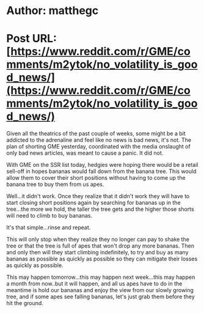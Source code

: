 # Author: matthegc
# Post URL: [https://www.reddit.com/r/GME/comments/m2ytok/no_volatility_is_good_news/](https://www.reddit.com/r/GME/comments/m2ytok/no_volatility_is_good_news/)


Given all the theatrics of the past couple of weeks, some might be a bit addicted to the adrenaline and feel like no news is bad news, it's not.  The plan of shorting GME yesterday, coordinated with the media onslaught of only bad news articles, was meant to cause a panic.  It did not.

With GME on the SSR list today, hedgies were hoping there would be a retail sell-off in hopes bananas would fall down from the banana tree. This would allow them to cover their short positions without having to come up the banana tree to buy them from us apes.

Well...it didn't work.  Once they realize that it didn't work they will have to start closing short positions again by searching for bananas up in the tree...the more we hold, the taller the tree gets and the higher those shorts will need to climb to buy bananas.  

It's that simple...rinse and repeat.

This will only stop when they realize they no longer can pay to shake the tree or that the tree is full of apes that won't drop any more bananas. Then and only then will they start climbing indefinitely, to try and buy as many bananas as possible as quickly as possible so they can mitigate their losses as quickly as possible.

This may happen tomorrow...this may happen next week...this may happen a month from now..but it will happen, and all us apes have to do in the meantime is hold our bananas and enjoy the view from our slowly growing tree, and if some apes see falling bananas, let's just grab them before they hit the ground.